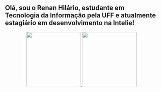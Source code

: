 ## Olá, sou o Renan Hilário, estudante em Tecnologia da Informação pela UFF e atualmente estagiário em desenvolvimento na Intelie!

<div align="center">
  <a href="https://github.com/rvahilario">
  <img height="180em" src="https://github-readme-stats.vercel.app/api?username=rvahilario&show_icons=true&theme=dracula&include_all_commits=true&count_private=true"/>
  <img height="180em" src="https://github-readme-stats.vercel.app/api/top-langs/?username=rvahilario&layout=compact&langs_count=7&theme=dracula"/>
</div>

##
